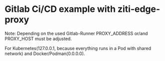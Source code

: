 # Gitlab Ci/CD example with ziti-edge-proxy
Note: Depending on the used Gitlab-Runner PROXY_ADDRESS or/and PROXY_HOST must be adjusted. 

For Kubernetes(127.0.0.1, because everything runs in a Pod with shared network) and Docker/Podman(0.0.0.0).